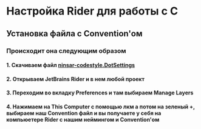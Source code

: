# Настройка Rider для работы с C #

## Установка файла с Convention'ом

### Происходит она следующим образом

#### 1. Скачиваем файл [ninsar-codestyle.DotSettings](https://github.com/Ninsar/convention/blob/major-update/csharp/ninsar-codestyle.DotSettings)

#### 2. Открываем JetBrains Rider и в нем любой проект

#### 3. Переходим во вкладку Preferences и там выбираем Manage Layers

#### 4. Нажимаем на This Computer с помощью лкм а потом на зеленый +, выбираем наш Convention файл и вы получаете у себя на компьюетере Rider с нашим неймингом и Convention'ом